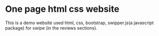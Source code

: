 # One page html css website

This is a demo website used html, css, bootstrap, swipper.js(a javascript package) for swipe (in the reviews sections).
